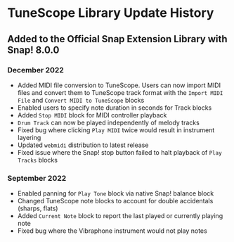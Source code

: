 # TuneScope Library Update History

## Added to the Official Snap Extension Library with Snap! 8.0.0

### December 2022
*   Added MIDI file conversion to TuneScope. Users can now import MIDI files and convert them to TuneScope track format with the `Import MIDI File` and `Convert MIDI to TuneScope` blocks
*   Enabled users to specify note duration in seconds for Track blocks
*   Added `Stop MIDI` block for MIDI controller playback
*   `Drum Track` can now be played independently of melody tracks
*   Fixed bug where clicking `Play MIDI` twice would result in instrument layering
*   Updated `webmidi` distribution to latest release
*   Fixed issue where the Snap! stop button failed to halt playback of `Play Tracks`  blocks

### September 2022
*   Enabled panning for `Play Tone` block via native Snap! balance block
*   Changed TuneScope note blocks to account for double accidentals (sharps, flats)
*   Added `Current Note` block to report the last played or currently playing note
*   Fixed bug where the Vibraphone instrument would not play notes